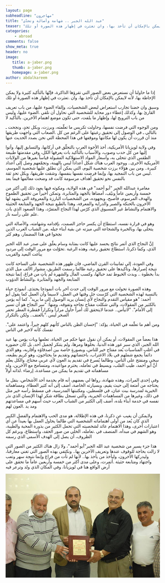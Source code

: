 ```yaml
---
layout: page
subheadline: "مهاجرون"
title: "عبد الله الجبر .. شهامة وأصالة وتحدّي"
teaser: "إذا ما حاولنا أن نستعرض بعض الصور التي تقرؤها الذاكرة، فإنّها بالتأكيد كثيرة ولا يمكن الإحاطة بها، لأنه لايمكن بالإمكان أن تأخذ بها، وان تعثرت في إظهار هذه الصورة أو تلك"
categories:
    - abroad
comments: false
show_meta: true
header: no
image:
   title: a-jaber.png
   thumb: a-jaber.png
   homepage: a-jaber.png
author: abdalkareem
---
```

إذا ما حاولنا أن نستعرض بعض الصور التي تقرؤها الذاكرة، فإنّها بالتأكيد كثيرة ولا يمكن الإحاطة بها، لأنه لايمكن بالإمكان أن تأخذ بها، وان .تعثرت في إظهار هذه الصورة أو تلك

وسبق وان خضنا تجارب استعراض لبعض الشخصيات، وإلقاء الضوء عليها، من باب تعريف القارئ بها، وكذلك إعطاء دور محايد للشخصية التي نحاول أن نلقي .الضوء عليها، وليس  من باب الترويج لها، وإظهار ما يلفت، حتى تكون موضع اهتمام الآخرين. بالتأكيد لا

ومن الوجوه التي فرضت نفسها، وحاولت تكريس ما تعلّمته، وبرزت، وبكل تحدٍ، ونجحت ـ بالتالي ـ في الوصول إلى تحقيق رغبتها على الرغم من كل .الصعاب التي واجهت طريقها منذ أن قررت أن يكون لها مكانتها وموقفها في هذا المحطة التي نحن بصدد الحديث عنها

وفي ولاية لويزيانا الأمريكية، أخذ الأخوة العرب بالتحلّق في أركانها، والتسابق إليها، وأتوا إليها من كل حدب وصوب، والأسباب بالتأكيد بات يعرفها الكل، وفي مقدمتها طبيعة الطقس الذي تتحلى به، وأسعار المواد الاستهلاكية المقبولة قياساً بغيرها من الولايات الأمريكية الأخرى.. ووجود العرب هناك شكل أعداداً ليس بالهينة، وتجمّعهم وصل إلى أعداد كبيرة.. ومن بين هؤلاء برزت شخصية اليوم، التي يمكن أن نطلق عليها شخصية الموسم، .ليس من باب التمجيد بها، وإنما فرضت نفسها بنفسها، وشقت طريقها، وبكل تحدٍ ثقة بالنفس نحو تحقيق أهداف مرسومة كانت قد وضحت معالمها فيما بعد

مغامرة عبدالله الجبر "أبو أحمد" في هذه الولاية، ومكوثه فيها يعود ذلك إلى أكثر من خمسة وأربعين عاماً ونيّف، أمضاها بالجهد والمثابرة، وتمكن أخيراً من تحقيق الطموح والهدف المرسوم، فأصبح، وبجهوده، من الشخصيات البارزة والمعروفة التي يشهد لها الآخرون بالحنكة والصبر والدراية والمعرفة، وهذا بالطبع نتيجة الجهد والمتابعة الحثيثة والاهتمام والنشاط غير المسبوق الذي كرّس لهذا النجاح المتفرّد، وهذا الصعود الذي بات .علم على رأسه نار

وهو في قرارة نفسه، استطاع أن يكسر حاجز الصمت، بإقدامه وشهامته، والأصالة التي يتحلى بها، وبالخبرة والشجاعة التي ميزته عن بقية أبناء جيله .من الشباب العرب الذين نجحوا في هذا المضمار، وهم كثر

إنَّ النجاح الذي أثمر نتائج يحسد عليها كانت بمثابة وسام يعلّق على صدر عبد الله الجبر الذي، وكما ذكرنا، استطاع تحقيق رغبة، وهذه الرغبة .تحوّلت مع مرور الوقت إلى مردود يباغت البعيد والقريب

وفي العودة، إلى ثمانينات القرن الماضي، فان ظهور هذه الشخصية على الساحة كانت نتيجة إصرارها، وتأكيدها على تحقيق رغبة طالما رسمت الطريق، مشوار الألف ميل الذي بدأ بخطوة .. وبدت الخيوط تمد حبالها، وكسب المال والشهرة لم يأتِ من فراغ، إنما نتيجة المتابعة والجهد والمثابرة .والنشاط الدؤوب

وهذه الصورة تحولت مع مرور الوقت إلى حدث آخر بات أنموذجا يحتذى. أنموذج حياة بالنسبة لهذه الشخصية التي كرّست جل وقتها في العمل، لاسيما وأن العمل كما يقول أبو أحمد: "هو مقياس التقدم والنجاح لأي إنسان يريد الوصول إلى ما يريد". كما أنه يؤمن بالكثير من المقولات، والتي شكلت مفتاح نجاحه وتفوقه، ومنها: "سر النجاح هو أن تسير إلى الأمام". "لاتيأس.. عندما لايتحقق لك أمراً حاول مراراً وتكراراً  فقطرة المطر تحفر الصخر ليس ."بالعنف.. ولكن بالتكرار

."ومن أهم ما تعلّمه في الحياة، يؤكد: "إحسان الظن بالناس كأنهم كلهم خيراً، واعتمد على نفسك كأنه لاخير في الناس

هذا بعضاً من المقولات، أو يمكن أن نقول عنها حكم من الحياة، تعلمها وبات يؤمن بها عبد الله الجبر، الذي سبر غور هذه الدنيا، بحلوها ومرها، ولم يتنكر لجميل أحد، بل كان حضوره في أغلب المناسبات يُعد مفتاح خير للناس، وبصورةٍ خاصة بين أصدقاؤه وأقاربه، وهو الذي دائماً يجمع شملهم في بلاد الاغتراب، باحتضانهم وتقديم ما يحتاجون، وهو كريم بطبعه، سخي ومنفتح على الناس، وطالما يُسرع في تقديم يد العون لأي عربي محتاج.
والكل يعلم أنَّ أبو أحمد، طيب القلب، وبسيط في تعامله، يحترم مواعيده، ومتسامح مع الآخرين، وله مساهماته في تقديم ما يمكن من مساعدة، إرضاء .لذاته أولاً

وفي إحدى المرات، وهذه شهادة، رواها لي بعضهم، أنه قام بخدمة أحد الأشخاص، بنقل ما يحتاجه من أمتعة إلى حيث يقيم، وبسيارته الخاصة، أضف إلى أنه كثير العطاء، ومساهماته الخيرية لمدرسة بيت عنان، في فلسطين، ومكتبتها المدرسية، في مسقط رأسه خير مثل في ذلك، وغيرها من المساهمات الخيرية، والتي تسجل بطاقة شكر لهذا الإنسان الذي نذر نفسه في خدمة أبناء بلده، أضف إلى الكثير من الشباب العرب حيث أسهم في مساعدتهم ومد يد .العون لهم

ولايمكن أن يغيب عن ذكرنا، في هذه الإطلالة، هو مدى الحب والاهتمام والفضل الكبير الذي كان يُعد من أولى اهتماماته الشخصية التي طالما يحاول العمل بها بعيداً عن أي اعتبارات أخرى، وهذا الاهتمام عائد لشخصيته التي تحمل الكثير من بذورة المحبة والطيبة، وهو الشهم في مبدأه، المنصف في .تعامله، الخلي من صور الحقد، واستطاع، وبرغم كل الظروف، أن يصل إلى الهدف الأسمى الذي رسمه

هذا جزء يسير من شخصية عبد الله الجبر"أبو أحمد"، ولا زال هناك الكثير من الصور التي لا زالت بحاجة للوقوف عندها وتعريف الآخرين بها.. ونكتفي بهذه الصور التي تغني معارفنا، وليدركها الآخرون، وليأخذ من يأخذ بها.. لأنها لم تأت من فراغ وإنما نتيجة سهر وتعب واجتهاد ومتابعة حثيثة .أثمرت، وعلى مدى أكثر  من خمسة وأربعين عاماً ما تحقق على أرض الواقع هنا في لويزيانا، وفي المكان الذي ولد وترعر فيه

![Abdalla Jaber](/images/a-jaber-2.jpg)
